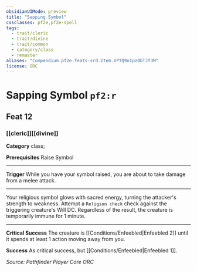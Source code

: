 ```yaml
---
obsidianUIMode: preview
title: "Sapping Symbol"
cssclasses: pf2e,pf2e-spell
tags:
  - trait/cleric
  - trait/divine
  - trait/common
  - category/class
  - remaster
aliases: "Compendium.pf2e.feats-srd.Item.UPTQ9oIpz0bTJf3M"
license: ORC
---
```

# Sapping Symbol `pf2:r`
## Feat 12
### [[cleric]][[divine]]

**Category** class; 



**Prerequisites** Raise Symbol
* * *
**Trigger** While you have your symbol raised, you are about to take damage from a melee attack.

* * *

Your religious symbol glows with sacred energy, turning the attacker's strength to weakness. Attempt a `Religion check` check against the triggering creature's Will DC. Regardless of the result, the creature is temporarily immune for 1 minute.

* * *

**Critical Success** The creature is [[Conditions/Enfeebled|Enfeebled 2]] until it spends at least 1 action moving away from you.

**Success** As critical success, but [[Conditions/Enfeebled|Enfeebled 1]].

*Source: Pathfinder Player Core*
*ORC*
